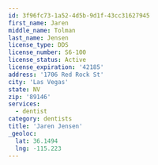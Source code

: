 ```yaml
---
id: 3f96fc73-1a52-4d5b-9d1f-43cc31627945
first_name: Jaren
middle_name: Tolman
last_name: Jensen
license_type: DDS
license_number: S6-100
license_status: Active
license_expiration: '42185'
address: '1706 Red Rock St'
city: 'Las Vegas'
state: NV
zip: '89146'
services:
  - dentist
category: dentists
title: 'Jaren Jensen'
_geoloc:
  lat: 36.1494
  lng: -115.223
---
```

